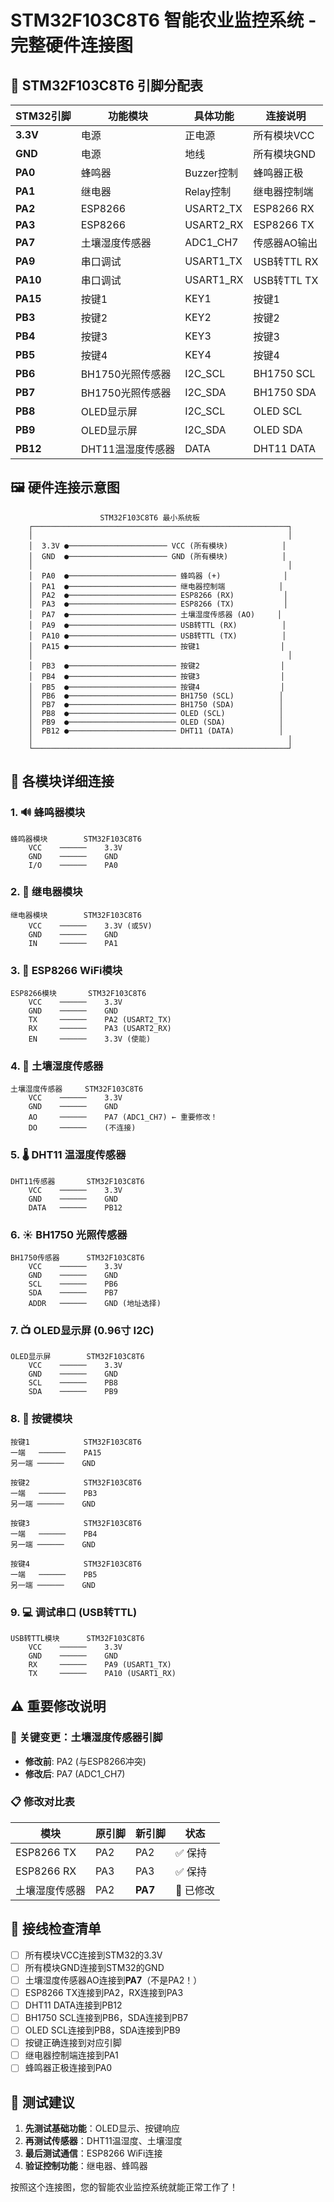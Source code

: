 # STM32F103C8T6 智能农业监控系统 - 完整硬件连接图

## 🔌 STM32F103C8T6 引脚分配表

| STM32引脚 | 功能模块 | 具体功能 | 连接说明 |
|-----------|----------|----------|----------|
| **3.3V** | 电源 | 正电源 | 所有模块VCC |
| **GND** | 电源 | 地线 | 所有模块GND |
| **PA0** | 蜂鸣器 | Buzzer控制 | 蜂鸣器正极 |
| **PA1** | 继电器 | Relay控制 | 继电器控制端 |
| **PA2** | ESP8266 | USART2_TX | ESP8266 RX |
| **PA3** | ESP8266 | USART2_RX | ESP8266 TX |
| **PA7** | 土壤湿度传感器 | ADC1_CH7 | 传感器AO输出 |
| **PA9** | 串口调试 | USART1_TX | USB转TTL RX |
| **PA10** | 串口调试 | USART1_RX | USB转TTL TX |
| **PA15** | 按键1 | KEY1 | 按键1 |
| **PB3** | 按键2 | KEY2 | 按键2 |
| **PB4** | 按键3 | KEY3 | 按键3 |
| **PB5** | 按键4 | KEY4 | 按键4 |
| **PB6** | BH1750光照传感器 | I2C_SCL | BH1750 SCL |
| **PB7** | BH1750光照传感器 | I2C_SDA | BH1750 SDA |
| **PB8** | OLED显示屏 | I2C_SCL | OLED SCL |
| **PB9** | OLED显示屏 | I2C_SDA | OLED SDA |
| **PB12** | DHT11温湿度传感器 | DATA | DHT11 DATA |

## 🖼️ 硬件连接示意图

```
                    STM32F103C8T6 最小系统板
    ┌─────────────────────────────────────────────────────────┐
    │                                                         │
    │  3.3V ●────────────────────── VCC (所有模块)            │
    │  GND  ●────────────────────── GND (所有模块)            │
    │                                                         │
    │  PA0  ●──────────────────────── 蜂鸣器 (+)              │
    │  PA1  ●──────────────────────── 继电器控制端            │
    │  PA2  ●──────────────────────── ESP8266 (RX)           │
    │  PA3  ●──────────────────────── ESP8266 (TX)           │
    │  PA7  ●──────────────────────── 土壤湿度传感器 (AO)     │
    │  PA9  ●──────────────────────── USB转TTL (RX)          │
    │  PA10 ●──────────────────────── USB转TTL (TX)          │
    │  PA15 ●──────────────────────── 按键1                  │
    │                                                         │
    │  PB3  ●──────────────────────── 按键2                  │
    │  PB4  ●──────────────────────── 按键3                  │
    │  PB5  ●──────────────────────── 按键4                  │
    │  PB6  ●──────────────────────── BH1750 (SCL)          │
    │  PB7  ●──────────────────────── BH1750 (SDA)          │
    │  PB8  ●──────────────────────── OLED (SCL)            │
    │  PB9  ●──────────────────────── OLED (SDA)            │
    │  PB12 ●──────────────────────── DHT11 (DATA)          │
    │                                                         │
    └─────────────────────────────────────────────────────────┘
```

## 📱 各模块详细连接

### 1. 🔊 蜂鸣器模块
```
蜂鸣器模块        STM32F103C8T6
    VCC    ──────    3.3V
    GND    ──────    GND
    I/O    ──────    PA0
```

### 2. 🔌 继电器模块
```
继电器模块        STM32F103C8T6
    VCC    ──────    3.3V (或5V)
    GND    ──────    GND
    IN     ──────    PA1
```

### 3. 📡 ESP8266 WiFi模块
```
ESP8266模块       STM32F103C8T6
    VCC    ──────    3.3V
    GND    ──────    GND
    TX     ──────    PA2 (USART2_TX)
    RX     ──────    PA3 (USART2_RX)
    EN     ──────    3.3V (使能)
```

### 4. 🌱 土壤湿度传感器
```
土壤湿度传感器     STM32F103C8T6
    VCC    ──────    3.3V
    GND    ──────    GND
    AO     ──────    PA7 (ADC1_CH7) ← 重要修改！
    DO     ──────    (不连接)
```

### 5. 🌡️ DHT11 温湿度传感器
```
DHT11传感器       STM32F103C8T6
    VCC    ──────    3.3V
    GND    ──────    GND
    DATA   ──────    PB12
```

### 6. ☀️ BH1750 光照传感器
```
BH1750传感器      STM32F103C8T6
    VCC    ──────    3.3V
    GND    ──────    GND
    SCL    ──────    PB6
    SDA    ──────    PB7
    ADDR   ──────    GND (地址选择)
```

### 7. 📺 OLED显示屏 (0.96寸 I2C)
```
OLED显示屏        STM32F103C8T6
    VCC    ──────    3.3V
    GND    ──────    GND
    SCL    ──────    PB8
    SDA    ──────    PB9
```

### 8. 🔘 按键模块
```
按键1            STM32F103C8T6
一端   ──────    PA15
另一端 ──────    GND

按键2            STM32F103C8T6
一端   ──────    PB3
另一端 ──────    GND

按键3            STM32F103C8T6
一端   ──────    PB4
另一端 ──────    GND

按键4            STM32F103C8T6
一端   ──────    PB5
另一端 ──────    GND
```

### 9. 💻 调试串口 (USB转TTL)
```
USB转TTL模块      STM32F103C8T6
    VCC    ──────    3.3V
    GND    ──────    GND
    RX     ──────    PA9 (USART1_TX)
    TX     ──────    PA10 (USART1_RX)
```

## ⚠️ 重要修改说明

### 🔴 关键变更：土壤湿度传感器引脚
- **修改前**: PA2 (与ESP8266冲突)
- **修改后**: PA7 (ADC1_CH7)

### 📋 修改对比表
| 模块 | 原引脚 | 新引脚 | 状态 |
|------|--------|--------|------|
| ESP8266 TX | PA2 | PA2 | ✅ 保持 |
| ESP8266 RX | PA3 | PA3 | ✅ 保持 |
| 土壤湿度传感器 | PA2 | **PA7** | 🔄 已修改 |

## 🔧 接线检查清单

- [ ] 所有模块VCC连接到STM32的3.3V
- [ ] 所有模块GND连接到STM32的GND
- [ ] 土壤湿度传感器AO连接到**PA7**（不是PA2！）
- [ ] ESP8266 TX连接到PA2，RX连接到PA3
- [ ] DHT11 DATA连接到PB12
- [ ] BH1750 SCL连接到PB6，SDA连接到PB7
- [ ] OLED SCL连接到PB8，SDA连接到PB9
- [ ] 按键正确连接到对应引脚
- [ ] 继电器控制端连接到PA1
- [ ] 蜂鸣器正极连接到PA0

## 🚀 测试建议

1. **先测试基础功能**：OLED显示、按键响应
2. **再测试传感器**：DHT11温湿度、土壤湿度
3. **最后测试通信**：ESP8266 WiFi连接
4. **验证控制功能**：继电器、蜂鸣器

按照这个连接图，您的智能农业监控系统就能正常工作了！